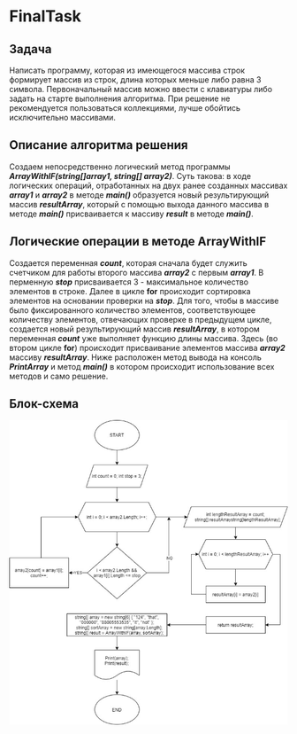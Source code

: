 # FinalTask
## Задача
Написать программу, которая из имеющегося массива строк формирует массив из строк, длина которых меньше либо равна 3 символа. Первоначальный массив можно ввести с клавиатуры либо задать на старте выполнения алгоритма. При решение не рекомендуется пользоваться коллекциями, лучше обойтись исключительно массивами.
## Описание алгоритма решения
Создаем непосредственно логический метод программы ***ArrayWithIF(string[]array1, string[] array2)***. Суть такова: в ходе логических операций, отработанных на двух ранее созданных массивах ***array1*** и ***array2*** в методе ***main()*** образуется новый результирующий массив ***resultArray***, который с помощью выхода данного массива в методе ***main()*** присваивается к массиву ***result*** в методе ***main()***.
## Логические операции в методе **ArrayWithIF**
Cоздается переменная ***count***, которая сначала будет служить
счетчиком для работы второго массива ***array2*** с первым ***array1***. В перменную ***stop***
присваивается 3 - максимальное количество элементов в строке. Далее в цикле **for** происходит сортировка элементов на основании проверки на ***stop***. Для того, чтобы в массиве было фиксированного количество элементов, соответствующее количеству элементов, отвечающих проверке в предыдущем цикле, создается новый результирующий массив ***resultArray***, в котором переменная ***count*** уже выполняет функцию длины массива. Здесь (во втором цикле **for**) происходит присваивание элементов массива ***array2*** массиву ***resultArray***. Ниже расположен метод вывода на консоль ***PrintArray*** и метод ***main()*** в котором происходит использование всех методов и само решение.

## Блок-схема 
![Блок-схема метода](/finalTaskDia1.jpg)